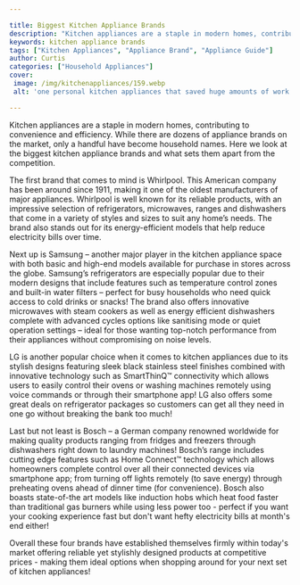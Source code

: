```yaml
---

title: Biggest Kitchen Appliance Brands
description: "Kitchen appliances are a staple in modern homes, contributing to convenience and efficiency. While there are dozens of appliance b...get more detail"
keywords: kitchen appliance brands
tags: ["Kitchen Appliances", "Appliance Brand", "Appliance Guide"]
author: Curtis
categories: ["Household Appliances"]
cover: 
 image: /img/kitchenappliances/159.webp
 alt: 'one personal kitchen appliances that saved huge amounts of work'

---
```


Kitchen appliances are a staple in modern homes, contributing to convenience and efficiency. While there are dozens of appliance brands on the market, only a handful have become household names. Here we look at the biggest kitchen appliance brands and what sets them apart from the competition. 

The first brand that comes to mind is Whirlpool. This American company has been around since 1911, making it one of the oldest manufacturers of major appliances. Whirlpool is well known for its reliable products, with an impressive selection of refrigerators, microwaves, ranges and dishwashers that come in a variety of styles and sizes to suit any home’s needs. The brand also stands out for its energy-efficient models that help reduce electricity bills over time. 

Next up is Samsung – another major player in the kitchen appliance space with both basic and high-end models available for purchase in stores across the globe. Samsung’s refrigerators are especially popular due to their modern designs that include features such as temperature control zones and built-in water filters – perfect for busy households who need quick access to cold drinks or snacks! The brand also offers innovative microwaves with steam cookers as well as energy efficient dishwashers complete with advanced cycles options like sanitising mode or quiet operation settings – ideal for those wanting top-notch performance from their appliances without compromising on noise levels. 

LG is another popular choice when it comes to kitchen appliances due to its stylish designs featuring sleek black stainless steel finishes combined with innovative technology such as SmartThinQ™ connectivity which allows users to easily control their ovens or washing machines remotely using voice commands or through their smartphone app! LG also offers some great deals on refrigerator packages so customers can get all they need in one go without breaking the bank too much! 

Last but not least is Bosch – a German company renowned worldwide for making quality products ranging from fridges and freezers through dishwashers right down to laundry machines! Bosch’s range includes cutting edge features such as Home Connect™ technology which allows homeowners complete control over all their connected devices via smartphone app; from turning off lights remotely (to save energy) through preheating ovens ahead of dinner time (for convenience). Bosch also boasts state-of-the art models like induction hobs which heat food faster than traditional gas burners while using less power too - perfect if you want your cooking experience fast but don't want hefty electricity bills at month's end either! 

Overall these four brands have established themselves firmly within today's market offering reliable yet stylishly designed products at competitive prices - making them ideal options when shopping around for your next set of kitchen appliances!
